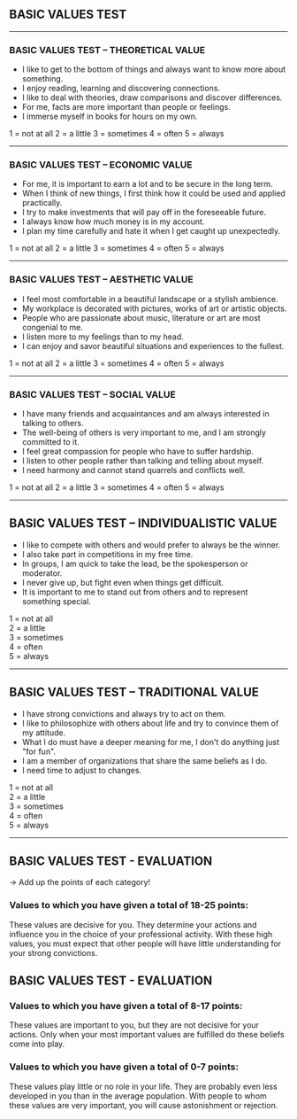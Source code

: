 ## BASIC VALUES TEST

---

### BASIC VALUES TEST – THEORETICAL VALUE

- I like to get to the bottom of things and always want to know more about something.
- I enjoy reading, learning and discovering connections.
- I like to deal with theories, draw comparisons and discover differences.
- For me, facts are more important than people or feelings.
- I immerse myself in books for hours on my own.

1 = not at all
2 = a little
3 = sometimes
4 = often
5 = always

---

### BASIC VALUES TEST – ECONOMIC VALUE

- For me, it is important to earn a lot and to be secure in the long term.
- When I think of new things, I first think how it could be used and applied practically.
- I try to make investments that will pay off in the foreseeable future.
- I always know how much money is in my account.
- I plan my time carefully and hate it when I get caught up unexpectedly.

1 = not at all
2 = a little
3 = sometimes
4 = often
5 = always

---

### BASIC VALUES TEST – AESTHETIC VALUE

- I feel most comfortable in a beautiful landscape or a stylish ambience.
- My workplace is decorated with pictures, works of art or artistic objects.
- People who are passionate about music, literature or art are most congenial to me.
- I listen more to my feelings than to my head.
- I can enjoy and savor beautiful situations and experiences to the fullest.

1 = not at all
2 = a little
3 = sometimes
4 = often
5 = always

---

### BASIC VALUES TEST – SOCIAL VALUE

- I have many friends and acquaintances and am always interested in talking to others.
- The well-being of others is very important to me, and I am strongly committed to it.
- I feel great compassion for people who have to suffer hardship.
- I listen to other people rather than talking and telling about myself.
- I need harmony and cannot stand quarrels and conflicts well.

1 = not at all
2 = a little
3 = sometimes
4 = often
5 = always


---

## BASIC VALUES TEST – INDIVIDUALISTIC VALUE

- I like to compete with others and would prefer to always be the winner.
- I also take part in competitions in my free time.
- In groups, I am quick to take the lead, be the spokesperson or moderator.
- I never give up, but fight even when things get difficult.
- It is important to me to stand out from others and to represent something special.

1 = not at all  
2 = a little  
3 = sometimes  
4 = often  
5 = always  

---

## BASIC VALUES TEST – TRADITIONAL VALUE

- I have strong convictions and always try to act on them.
- I like to philosophize with others about life and try to convince them of my attitude.
- What I do must have a deeper meaning for me, I don't do anything just "for fun".
- I am a member of organizations that share the same beliefs as I do.
- I need time to adjust to changes.

1 = not at all  
2 = a little  
3 = sometimes  
4 = often  
5 = always  

---

## BASIC VALUES TEST - EVALUATION

-> Add up the points of each category!

### Values to which you have given a total of 18-25 points:

These values are decisive for you. They determine your actions and influence you in the choice of your professional activity. With these high values, you must expect that other people will have little understanding for your strong convictions.

## BASIC VALUES TEST - EVALUATION

### Values to which you have given a total of 8-17 points:

These values are important to you, but they are not decisive for your actions. Only when your most important values are fulfilled do these beliefs come into play.

### Values to which you have given a total of 0-7 points:

These values play little or no role in your life. They are probably even less developed in you than in the average population. With people to whom these values are very important, you will cause astonishment or rejection.
